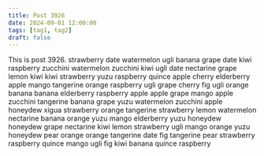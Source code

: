 ```yaml
---
title: Post 3926
date: 2024-09-01 12:00:00
tags: [tag1, tag2]
draft: false
---
```

This is post 3926.
strawberry
date
watermelon
ugli
banana
grape
date
kiwi
raspberry
zucchini
watermelon
zucchini
kiwi
ugli
date
nectarine
grape
lemon
kiwi
kiwi
strawberry
yuzu
raspberry
quince
apple
cherry
elderberry
apple
mango
tangerine
orange
raspberry
ugli
grape
cherry
fig
ugli
orange
banana
banana
elderberry
raspberry
apple
apple
grape
mango
apple
zucchini
tangerine
banana
grape
yuzu
watermelon
zucchini
apple
honeydew
xigua
strawberry
orange
tangerine
strawberry
lemon
watermelon
nectarine
banana
orange
yuzu
mango
elderberry
yuzu
honeydew
honeydew
grape
nectarine
kiwi
lemon
strawberry
ugli
mango
orange
yuzu
honeydew
pear
orange
orange
tangerine
date
fig
tangerine
pear
strawberry
raspberry
quince
mango
ugli
fig
kiwi
banana
quince
raspberry
